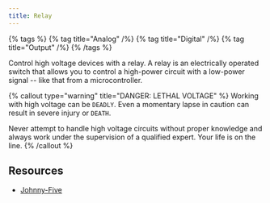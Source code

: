 ```yaml
---
title: Relay
---
```


{% tags %}
{% tag title="Analog" /%}
{% tag title="Digital" /%}
{% tag title="Output" /%}
{% /tags %}


Control high voltage devices with a relay. A relay is an electrically operated switch that allows you to control a high-power circuit with a low-power signal -- like that from a microcontroller.

{% callout type="warning" title="DANGER: LETHAL VOLTAGE" %}
Working with high voltage can be `DEADLY`. Even a momentary lapse in caution can result in severe injury or `DEATH`.

Never attempt to handle high voltage circuits without proper knowledge and always work under the supervision of a qualified expert. Your life is on the line.
{% /callout %}

## Resources

- [Johnny-Five](https://johnny-five.io/api/relay/)
